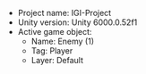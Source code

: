 <!-- UNITY CODE ASSIST INSTRUCTIONS START -->
- Project name: IGI-Project
- Unity version: Unity 6000.0.52f1
- Active game object:
  - Name: Enemy (1)
  - Tag: Player
  - Layer: Default
<!-- UNITY CODE ASSIST INSTRUCTIONS END -->